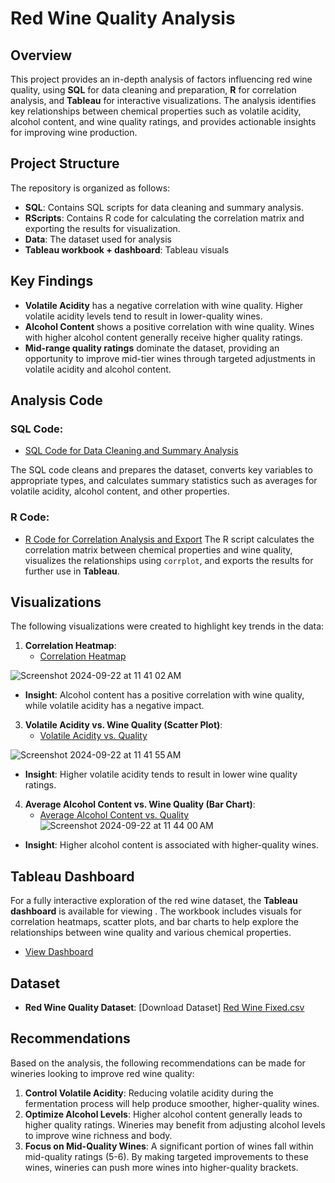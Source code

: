 # Red Wine Quality Analysis

## Overview
This project provides an in-depth analysis of factors influencing red wine quality, using **SQL** for data cleaning and preparation, **R** for correlation analysis, and **Tableau** for interactive visualizations. The analysis identifies key relationships between chemical properties such as volatile acidity, alcohol content, and wine quality ratings, and provides actionable insights for improving wine production.

## Project Structure
The repository is organized as follows:
- **SQL**: Contains SQL scripts for data cleaning and summary analysis.
- **RScripts**: Contains R code for calculating the correlation matrix and exporting the results for visualization.
- **Data**: The dataset used for analysis 
- **Tableau workbook + dashboard**: Tableau visuals 


## Key Findings
- **Volatile Acidity** has a negative correlation with wine quality. Higher volatile acidity levels tend to result in lower-quality wines.
- **Alcohol Content** shows a positive correlation with wine quality. Wines with higher alcohol content generally receive higher quality ratings.
- **Mid-range quality ratings** dominate the dataset, providing an opportunity to improve mid-tier wines through targeted adjustments in volatile acidity and alcohol content.

## Analysis Code

### SQL Code:
- [SQL Code for Data Cleaning and Summary Analysis](SQL/red_wine_analysis.sql)
  
The SQL code cleans and prepares the dataset, converts key variables to appropriate types, and calculates summary statistics such as averages for volatile acidity, alcohol content, and other properties.

### R Code:
- [R Code for Correlation Analysis and Export](https://github.com/user-attachments/files/17093645/R.Script.txt)
The R script calculates the correlation matrix between chemical properties and wine quality, visualizes the relationships using `corrplot`, and exports the results for further use in **Tableau**.

## Visualizations
The following visualizations were created to highlight key trends in the data:

1. **Correlation Heatmap**:
   - [Correlation Heatmap](https://public.tableau.com/app/profile/leaf.lewis1752/viz/RedWineDashboard-2/Sheet1?publish=yes)

![Screenshot 2024-09-22 at 11 41 02 AM](https://github.com/user-attachments/assets/8430f29a-a264-4e5a-983e-af7a8ec859e2)

- **Insight**: Alcohol content has a positive correlation with wine quality, while volatile acidity has a negative impact.

3. **Volatile Acidity vs. Wine Quality (Scatter Plot)**:
   - [Volatile Acidity vs. Quality](https://public.tableau.com/app/profile/leaf.lewis1752/viz/RedWineDashboard-3/Sheet3?publish=yes)
     
![Screenshot 2024-09-22 at 11 41 55 AM](https://github.com/user-attachments/assets/63fa6e26-b2a0-4bb8-9e3e-6d46a27421b9)

-  **Insight**: Higher volatile acidity tends to result in lower wine quality ratings.

4. **Average Alcohol Content vs. Wine Quality (Bar Chart)**:
   - [Average Alcohol Content vs. Quality](https://public.tableau.com/app/profile/leaf.lewis1752/viz/RedWineDashboard/Sheet4?publish=yes)
     ![Screenshot 2024-09-22 at 11 44 00 AM](https://github.com/user-attachments/assets/68efc3b4-e03a-4d26-a7ac-881ed87deb1c)

- **Insight**: Higher alcohol content is associated with higher-quality wines.

## Tableau Dashboard
For a fully interactive exploration of the red wine dataset, the **Tableau dashboard** is available for viewing . The workbook includes visuals for correlation heatmaps, scatter plots, and bar charts to help explore the relationships between wine quality and various chemical properties.

- [View Dashboard](https://public.tableau.com/app/profile/leaf.lewis1752/viz/RedWineDashboard-5/Dashboard1?publish=yes)

## Dataset
- **Red Wine Quality Dataset**: [Download Dataset]
[Red Wine Fixed.csv](https://github.com/user-attachments/files/17090337/Red.Wine.Fixed.csv)


## Recommendations
Based on the analysis, the following recommendations can be made for wineries looking to improve red wine quality:
1. **Control Volatile Acidity**: Reducing volatile acidity during the fermentation process will help produce smoother, higher-quality wines.
2. **Optimize Alcohol Levels**: Higher alcohol content generally leads to higher quality ratings. Wineries may benefit from adjusting alcohol levels to improve wine richness and body.
3. **Focus on Mid-Quality Wines**: A significant portion of wines fall within mid-quality ratings (5-6). By making targeted improvements to these wines, wineries can push more wines into higher-quality brackets.


